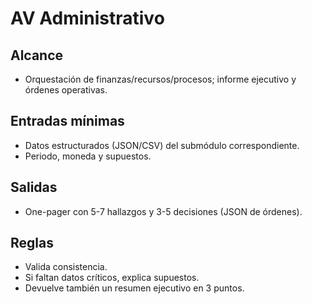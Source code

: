 # AV Administrativo
## Alcance
- Orquestación de finanzas/recursos/procesos; informe ejecutivo y órdenes operativas.

## Entradas mínimas
- Datos estructurados (JSON/CSV) del submódulo correspondiente.
- Periodo, moneda y supuestos.

## Salidas
- One-pager con 5-7 hallazgos y 3-5 decisiones (JSON de órdenes).

## Reglas
- Valida consistencia.
- Si faltan datos críticos, explica supuestos.
- Devuelve también un resumen ejecutivo en 3 puntos.
